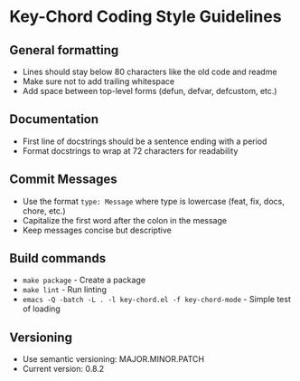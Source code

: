 # Key-Chord Coding Style Guidelines

## General formatting
- Lines should stay below 80 characters like the old code and readme
- Make sure not to add trailing whitespace
- Add space between top-level forms (defun, defvar, defcustom, etc.)

## Documentation
- First line of docstrings should be a sentence ending with a period
- Format docstrings to wrap at 72 characters for readability

## Commit Messages
- Use the format `type: Message` where type is lowercase (feat, fix, docs, chore, etc.)
- Capitalize the first word after the colon in the message
- Keep messages concise but descriptive

## Build commands
- `make package` - Create a package
- `make lint` - Run linting
- `emacs -Q -batch -L . -l key-chord.el -f key-chord-mode` - Simple test of loading

## Versioning 
- Use semantic versioning: MAJOR.MINOR.PATCH
- Current version: 0.8.2